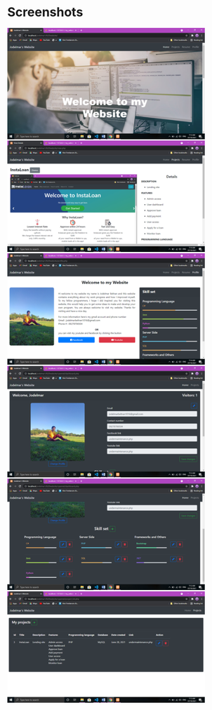# Screenshots
<img src="screenshots/1.png" width="450">
<img src="screenshots/2.png" width="450">
<img src="screenshots/3.png" width="450">
<img src="screenshots/4.png" width="450">
<img src="screenshots/5.png" width="450">
<img src="screenshots/6.png" width="450">
